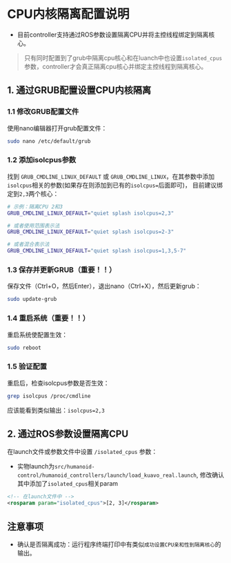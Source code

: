 # CPU内核隔离配置说明

- 目前controller支持通过ROS参数设置隔离CPU并将主控线程绑定到隔离核心。
> 只有同时配置到了grub中隔离cpu核心和在luanch中也设置`isolated_cpus`参数，controller才会真正隔离cpu核心并绑定主控线程到隔离核心。

## 1. 通过GRUB配置设置CPU内核隔离

### 1.1 修改GRUB配置文件

使用nano编辑器打开grub配置文件：
```bash
sudo nano /etc/default/grub
```

### 1.2 添加isolcpus参数

找到 `GRUB_CMDLINE_LINUX_DEFAULT` 或 `GRUB_CMDLINE_LINUX`，在其参数中添加 `isolcpus`相关的参数(如果存在则添加到已有的`isolcpus=`后面即可)， 目前建议绑定到`2,3`两个核心：

```bash
# 示例：隔离CPU 2和3
GRUB_CMDLINE_LINUX_DEFAULT="quiet splash isolcpus=2,3"

# 或者使用范围表示法
GRUB_CMDLINE_LINUX_DEFAULT="quiet splash isolcpus=2-3"

# 或者混合表示法
GRUB_CMDLINE_LINUX_DEFAULT="quiet splash isolcpus=1,3,5-7"
```

### 1.3 保存并更新GRUB（重要！！）

保存文件（Ctrl+O，然后Enter），退出nano（Ctrl+X），然后更新grub：
```bash
sudo update-grub
```

### 1.4 重启系统（重要！！）

重启系统使配置生效：
```bash
sudo reboot
```

### 1.5 验证配置

重启后，检查isolcpus参数是否生效：
```bash
grep isolcpus /proc/cmdline
```

应该能看到类似输出：`isolcpus=2,3`

## 2. 通过ROS参数设置隔离CPU

在launch文件或参数文件中设置 `/isolated_cpus` 参数：
- 实物launch为`src/humanoid-control/humanoid_controllers/launch/load_kuavo_real.launch`, 修改确认其中添加了`isolated_cpus`相关param

```xml
<!-- 在launch文件中 -->
<rosparam param="isolated_cpus">[2, 3]</rosparam>
```

## 注意事项
- 确认是否隔离成功：运行程序终端打印中有类似`成功设置CPU亲和性到隔离核心`的输出。

